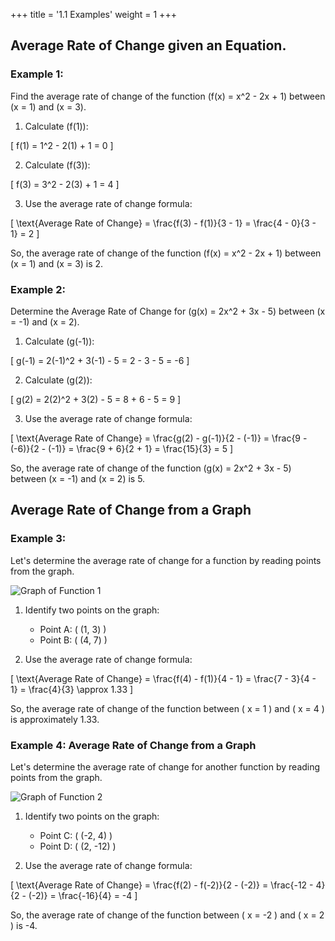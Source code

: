 +++
title = '1.1 Examples'
weight = 1
+++

## Average Rate of Change given an Equation.

### Example 1: 

Find the average rate of change of the function \(f(x) = x^2 - 2x + 1\) between \(x = 1\) and \(x = 3\).

1. Calculate \(f(1)\):
   

\[
   f(1) = 1^2 - 2(1) + 1 = 0
   \]



2. Calculate \(f(3)\):
   

\[
   f(3) = 3^2 - 2(3) + 1 = 4
   \]



3. Use the average rate of change formula:
   

\[
   \text{Average Rate of Change} = \frac{f(3) - f(1)}{3 - 1} = \frac{4 - 0}{3 - 1} = 2
   \]



So, the average rate of change of the function \(f(x) = x^2 - 2x + 1\) between \(x = 1\) and \(x = 3\) is 2.

### Example 2: 

Determine the Average Rate of Change for \(g(x) = 2x^2 + 3x - 5\) between \(x = -1\) and \(x = 2\).

1. Calculate \(g(-1)\):
   

\[
   g(-1) = 2(-1)^2 + 3(-1) - 5 = 2 - 3 - 5 = -6
\]



2. Calculate \(g(2)\):
   

\[
   g(2) = 2(2)^2 + 3(2) - 5 = 8 + 6 - 5 = 9
\]



3. Use the average rate of change formula:
   

\[
   \text{Average Rate of Change} = \frac{g(2) - g(-1)}{2 - (-1)} = \frac{9 - (-6)}{2 - (-1)} = \frac{9 + 6}{2 + 1} = \frac{15}{3} = 5
   \]



So, the average rate of change of the function \(g(x) = 2x^2 + 3x - 5\) between \(x = -1\) and \(x = 2\) is 5.




## Average Rate of Change from a Graph
### Example 3:
Let's determine the average rate of change for a function by reading points from the graph. 

![Graph of Function 1](/images/MCV4U1_1ex3.png)

1. Identify two points on the graph:
   - Point A: \( (1, 3) \)
   - Point B: \( (4, 7) \)

2. Use the average rate of change formula:
   

\[
   \text{Average Rate of Change} = \frac{f(4) - f(1)}{4 - 1} = \frac{7 - 3}{4 - 1} = \frac{4}{3} \approx 1.33
   \]



So, the average rate of change of the function between \( x = 1 \) and \( x = 4 \) is approximately 1.33.

### Example 4: Average Rate of Change from a Graph

Let's determine the average rate of change for another function by reading points from the graph. 

![Graph of Function 2](/images/MCV4U1_1ex4.png)

1. Identify two points on the graph:
   - Point C: \( (-2, 4) \)
   - Point D: \( (2, -12) \)

2. Use the average rate of change formula:
   

\[
   \text{Average Rate of Change} = \frac{f(2) - f(-2)}{2 - (-2)} = \frac{-12 - 4}{2 - (-2)} = \frac{-16}{4} = -4
   \]



So, the average rate of change of the function between \( x = -2 \) and \( x = 2 \) is -4.
